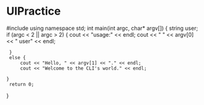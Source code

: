 # UIPractice
 #include <iostream>
 using namespace std;
int main(int argc, char* argv[]) 
{
	string user;
	 if (argc < 2 || argc > 2) 
	 {
		 cout << "usage:" << endl;
		 cout << " " << argv[0] << " user" << endl;
		
	 }
	 else {
		 cout << "Hello, " << argv[1] << "." << endl;
		 cout << "Welcome to the CLI's world." << endl;
		
	}
	 return 0;
	
}
